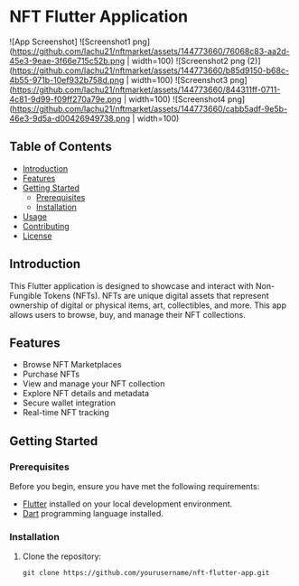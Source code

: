 # NFT Flutter Application

![App Screenshot]
![Screenshot1 png](https://github.com/lachu21/nftmarket/assets/144773660/76068c83-aa2d-45e3-9eae-3f66e715c52b.png | width=100)
![Screenshot2 png (2)](https://github.com/lachu21/nftmarket/assets/144773660/b85d9150-b68c-4b55-971b-10ef932b758d.png | width=100)
![Screenshot3 png](https://github.com/lachu21/nftmarket/assets/144773660/844311ff-0711-4c81-9d99-f09ff270a79e.png | width=100)
![Screenshot4 png](https://github.com/lachu21/nftmarket/assets/144773660/cabb5adf-9e5b-46e3-9d5a-d00426949738.png | width=100)




## Table of Contents

- [Introduction](#introduction)
- [Features](#features)
- [Getting Started](#getting-started)
  - [Prerequisites](#prerequisites)
  - [Installation](#installation)
- [Usage](#usage)
- [Contributing](#contributing)
- [License](#license)

## Introduction

This Flutter application is designed to showcase and interact with Non-Fungible Tokens (NFTs). NFTs are unique digital assets that represent ownership of digital or physical items, art, collectibles, and more. This app allows users to browse, buy, and manage their NFT collections.

## Features

- Browse NFT Marketplaces
- Purchase NFTs
- View and manage your NFT collection
- Explore NFT details and metadata
- Secure wallet integration
- Real-time NFT tracking

## Getting Started

### Prerequisites

Before you begin, ensure you have met the following requirements:

- [Flutter](https://flutter.dev/) installed on your local development environment.
- [Dart](https://dart.dev/) programming language installed.

### Installation

1. Clone the repository:

   ```shell
   git clone https://github.com/yourusername/nft-flutter-app.git
